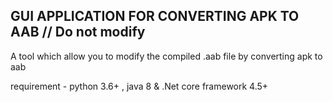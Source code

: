## GUI APPLICATION FOR CONVERTING APK TO AAB // Do not modify 

A tool which allow you to modify the compiled .aab file by converting apk to aab 

requirement - python 3.6+ , java 8 & .Net core framework 4.5+


